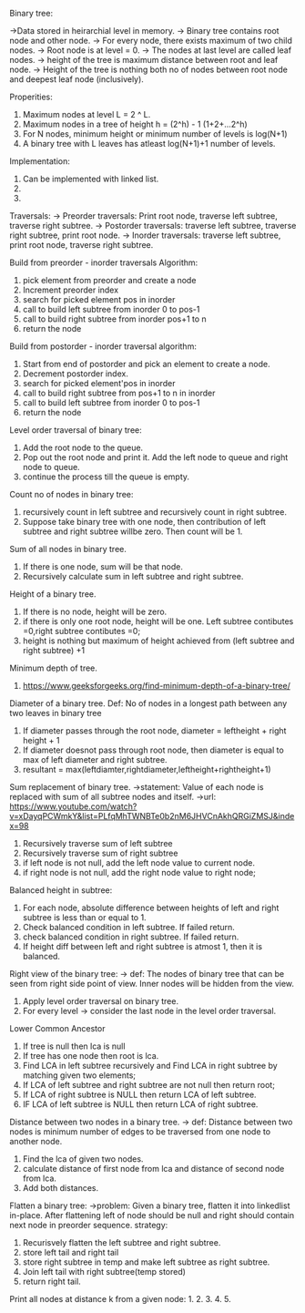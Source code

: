 Binary tree:

->Data stored in heirarchial level in memory. 
-> Binary tree contains root node and other node. 
-> For every node, there exists maximum of two child nodes.
-> Root node is at level = 0.
-> The nodes at last level are called leaf nodes.
-> height of the tree is maximum distance between root and leaf node.
-> Height of the tree is nothing both no of nodes between root node and deepest leaf node (inclusively).


Properities:
1.  Maximum nodes at level L = 2 ^ L.
2.  Maximum nodes in a tree of height h = (2^h) - 1  (1+2+...2^h)
3.  For N nodes, minimum height or minimum number of levels is log(N+1)
4.  A binary tree with L leaves has atleast log(N+1)+1 number of levels.

Implementation:
1. Can be implemented with linked list.
2. 
3. 

Traversals:
-> Preorder traversals:  Print  root node, traverse left subtree, traverse right subtree. 
-> Postorder traversals:  traverse left subtree, traverse right subtree, print root node.
-> Inorder traversals: traverse left subtree, print root node, traverse right subtree.


Build from preorder - inorder traversals Algorithm:

1. pick element from preorder and create a node
2. Increment preorder index
3. search for picked element pos in inorder 
4. call to build left subtree from inorder 0 to pos-1
5. call to build right subtree from inorder pos+1 to n
6. return the node


Build from postorder - inorder traversal algorithm:

1. Start from end of postorder and pick an element to create a node.
2. Decrement postorder index.
3. search for picked element'pos in inorder
4. call to build right subtree from pos+1 to n in inorder
5. call to build left subtree from inorder 0 to pos-1
6. return the node

Level order traversal of binary tree:

1. Add the root node to the queue.
2. Pop out the root node and print it. Add the left node to queue and right node to queue.
3. continue the process till the queue is empty.



Count no of nodes in binary tree:

1. recursively count in left subtree and recursively count in right subtree.
2. Suppose take binary tree with one node, then contribution of left subtree and right subtree willbe zero.
   Then count will be 1.


Sum of all nodes in binary tree.
1. If there is one node, sum will be that node.
2. Recursively calculate sum in left subtree and right subtree.

Height of a binary tree.
1. If there is no node, height will be zero.
2. if there is only one root node, height will be one. Left subtree contibutes =0,right subtree contibutes =0;
3. height is nothing but maximum of height achieved from (left subtree and right subtree) +1
 
Minimum depth of tree.
1. https://www.geeksforgeeks.org/find-minimum-depth-of-a-binary-tree/

Diameter of a binary tree.
Def: No of nodes in a longest path between any two leaves in binary tree
1. If diameter passes through the root node, diameter = leftheight + right height + 1
2. If diameter doesnot pass through root node, then diameter is equal to  max of left diameter and right subtree.
3. resultant = max(leftdiamter,rightdiameter,leftheight+rightheight+1)


Sum replacement of binary tree.
->statement: Value of each node is replaced with sum of all subtree nodes and itself.
->url: https://www.youtube.com/watch?v=xDayqPCWmkY&list=PLfqMhTWNBTe0b2nM6JHVCnAkhQRGiZMSJ&index=98
1. Recursively traverse sum of left subtree
2. Recursively traverse sum of right subtree
3. if left node is not null, add the left node value to current node.
4. if right node is not null, add the right node value to right node;

Balanced height in subtree:
1. For each node, absolute difference between heights of left and right subtree is less than or equal to 1.
2. Check balanced condition in left subtree. If failed return.
3. check balanced condition in right subtree. If failed return.
4. If height diff between left and right subtree is atmost 1, then it is balanced.


Right view of the binary tree:
-> def: The nodes of binary tree that can be seen from right side point of view. Inner nodes will be hidden from the
        view.
1. Apply level order traversal on binary tree.
2. For every level -> consider the last node in the level order traversal.

Lower Common Ancestor
1. If tree is null then lca is null
2. If tree has one node then root is lca.
3. Find LCA in left subtree recursively and Find LCA in right subtree by matching given two elements;
4. If LCA of left subtree and right subtree are not null then return root;
5. If LCA of right subtree is NULL then return LCA of left subtree.
6. IF LCA of left subtree is NULL then return LCA of right subtree.


Distance between two nodes in a binary tree.
-> def: Distance between two nodes is minimum number of edges to be traversed
        from one node to another node.
1. Find the lca of given two nodes.
2. calculate distance of first node from lca and distance of second node from lca.
3. Add both distances.


Flatten a binary tree:
->problem: Given a binary tree, flatten it into linkedlist in-place. After flattening left of node should be null
           and right should contain  next node in preorder sequence.
strategy: 
1. Recurisvely flatten the left subtree and right subtree. 
2. store left tail and right tail
3. store right subtree in temp and make left subtree as right subtree.
4. Join left tail with right subtree(temp stored)
5. return right tail.          

Print all nodes at distance k from a given node:
1.
2.
3.
4.
5.